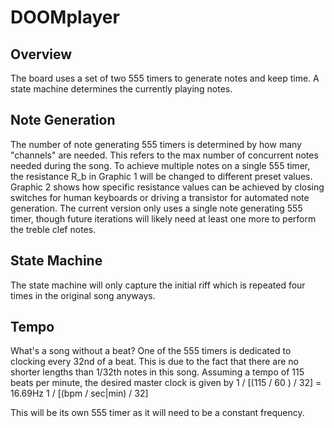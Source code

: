 # DOOMplayer

## Overview
The board uses a set of two 555 timers to generate notes and keep time. A state machine determines the currently playing notes.

## 

## Note Generation
The number of note generating 555 timers is determined by how many "channels" are needed. This refers to the max number of concurrent notes needed during the song. To achieve multiple notes on a single 555 timer, the resistance R_b in Graphic 1 will be changed to different preset values. Graphic 2 shows how specific resistance values can be achieved by closing switches for human keyboards or driving a transistor for automated note generation. The current version only uses a single note generating 555 timer, though future iterations will likely need at least one more to perform the treble clef notes. 
##

## State Machine
The state machine will only capture the initial riff which is repeated four times in the original song anyways. 
##

## Tempo
What's a song without a beat? One of the 555 timers is dedicated to clocking every 32nd of a beat. This is due to the fact that there are no shorter lengths than 1/32th notes in this song. Assuming a tempo of 115 beats per minute, the desired master clock is given by 
1 / [(115 / 60 ) / 32] = 16.69Hz
1 / [(bpm / sec|min) / 32]

This will be its own 555 timer as it will need to be a constant frequency.
##
